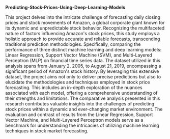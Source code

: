 **Predicting-Stock-Prices-Using-Deep-Learning-Models**

This project delves into the intricate challenge of forecasting daily closing prices and stock movements of Amazon, a global corporate giant known for its dynamic and unpredictable stock behavior. Recognizing the multifaceted nature of factors influencing Amazon's stock prices, this study employs a holistic approach to provide accurate and reliable forecasts, transcending traditional prediction methodologies. Specifically, comparing the performance of three distinct machine learning and deep learning models: Linear Regression, Support Vector Machine (SVM), and Multi-Layered Perceptron (MLP) on financial time series data. The dataset utilized in this analysis spans from January 2, 2005, to August 21, 2019, encompassing a significant period of Amazon's stock history. By leveraging this extensive dataset, the project aims not only to deliver precise predictions but also to elucidate the methodologies and techniques employed in stock price forecasting. This includes an in-depth exploration of the nuances associated with each model, offering a comprehensive understanding of their strengths and limitations. The comparative analysis presented in this research contributes valuable insights into the challenges of predicting stock prices within a dynamic and ever-changing market environment. The evaluation and contrast of results from the Linear Regression, Support Vector Machine, and Multi-Layered Perceptron models serve as a benchmark for understanding the intricacies of utilizing machine learning techniques in stock market forecasting.
